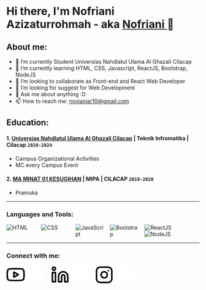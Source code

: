# Hi there, I'm Nofriani Azizaturrohmah - aka [Nofriani ](https://www.youtube.com/channel/UCEiT6OOrQQshO7nM5t7mgTg) 👋
## About me:
- 🔭 I’m currently Student Universias Nahdlatul Ulama Al Ghazali Cilacap
- 🌱 I’m currently learning HTML, CSS, Javascript, ReactJS, Bootstrap, NodeJS
- 👯 I’m looking to collaborate as Front-end and React Web Developer
- 🤔 I’m looking for suggest for Web Development
- 💬 Ask me about anything :D
- 📫 How to reach me: novianiar10@gmail.com

## Education:

#### 1. [Universias Nahdlatul Ulama Al Ghazali Cilacap](https://www.unugha.ac.id) | Teknik Infromatika | Cilacap `2020-2024`
   - Campus Organizational Activities
   - MC every Campus Event
 #### 2. [MA MINAT 01 KESUGIHAN](https://maminat-clp.sch.id/) | MIPA | CILACAP `2018-2020`
   - Pramuka

---

### Languages and Tools:

[<img align="left" alt="HTML" width="80px" src="https://encrypted-tbn0.gstatic.com/images?q=tbn:ANd9GcQpngGRjYX1ca7qAADU3K6eGLj7ShQE3L2otdzfryl_Y9Ht2QRoQKYQbsXd36XIxMbYOw0&usqp=CAU" style="padding-right:10px;" />][webdev]
[<img align="left" alt="CSS" width="80px" src="https://upload.wikimedia.org/wikipedia/commons/thumb/d/d5/CSS3_logo_and_wordmark.svg/1200px-CSS3_logo_and_wordmark.svg.png" style="padding-right:10px;" />][webdev]
[<img align="left" alt="JavaScript" width="80px" src="https://encrypted-tbn0.gstatic.com/images?q=tbn:ANd9GcSiKztGHvMvOqlh91-rltzuzIbZd07cPz-RpA&usqp=CAU" style="padding-right:10px;" />][webdev]
[<img align="left" alt="Bootstrap" width="80px" src="https://encrypted-tbn0.gstatic.com/images?q=tbn:ANd9GcS17o3BANytt-jcNb9Ed491QJxSma_vmQrK6g&usqp=CAU" style="padding-right:10px;" />][webdev]
[<img align="left" alt="ReactJS" width="80px" src="https://encrypted-tbn0.gstatic.com/images?q=tbn:ANd9GcQ0fX20XZ9WcCiM-_EINcthKnrldIsA2nNKAi77uAVmuxheapimECkmuEs2xebuUDx24s0&usqp=CAU" style="padding-right:0px;" />][webdev]
[<img align="left" alt="NodeJS" width="80px" src="https://upload.wikimedia.org/wikipedia/commons/thumb/d/d9/Node.js_logo.svg/1200px-Node.js_logo.svg.png" style="padding-right:10px;" />][webdev]

<br />
<br />

---
### Connect with me:

[![website](./img/youtube-light.svg)](https://www.youtube.com/channel/UCEiT6OOrQQshO7nM5t7mgTg-light-mode-only)
[![website](./img/youtube-dark.svg)](https://www.youtube.com/channel/UCEiT6OOrQQshO7nM5t7mgTg-dark-mode-only)
&nbsp;&nbsp;
[![website](./img/linkedin-light.svg)](https://www.linkedin.com/in/vincentwidyan#gh-light-mode-only)
[![website](./img/linkedin-dark.svg)](https://www.linkedin.com/in/vincentwidyan#gh-dark-mode-only)
&nbsp;&nbsp;
[![website](./img/instagram-light.svg)](https://instagram.com/noni_azizah23?igshid=ZmZhODViOGI=-light-mode-only)
[![website](./img/instagram-dark.svg)](https://instagram.com/noni_azizah23?igshid=ZmZhODViOGI=-dark-mode-only)



[webdev]: https://github.com/nofriani/nofriani
